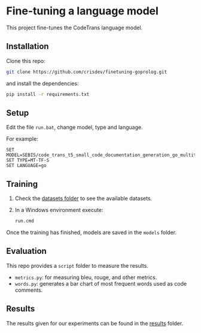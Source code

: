 # Fine-tuning a language model

This project fine-tunes the CodeTrans language model.

## Installation

Clone this repo:

```bash
git clone https://github.com/crisdev/finetuning-goprolog.git
```

and install the dependencies:

```bash
pip install -r requirements.txt
```

## Setup

Edit the file `run.bat`, change model, type and language.

For example:

```text
SET MODEL=SEBIS/code_trans_t5_small_code_documentation_generation_go_multitask_finetune
SET TYPE=MT-TF-S
SET LANGUAGE=go
```

## Training

1. Check the [datasets folder](datasets/) to see the available datasets.
1. In a Windows environment execute:

   ```bash
   run.cmd
   ```

Once the training has finished, models are saved in the `models` folder.

## Evaluation

This repo provides a `script` folder to measure the results.

- `metrics.py`: for measuring bleu, rouge, and other metrics.
- `words.py`: generates a bar chart of most frequent words used as code comments.

## Results

The results given for our experiments can be found in the [results](results/) folder.
